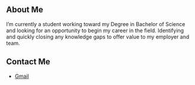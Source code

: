 ## About Me
I’m currently a student working toward my Degree in Bachelor of Science and looking for an opportunity to begin my career in the field. Identifying and quickly closing any knowledge gaps to offer value to my employer and team.

## Contact Me
- [Gmail](mailto:guttabandajannthreddy@gmail.com)

